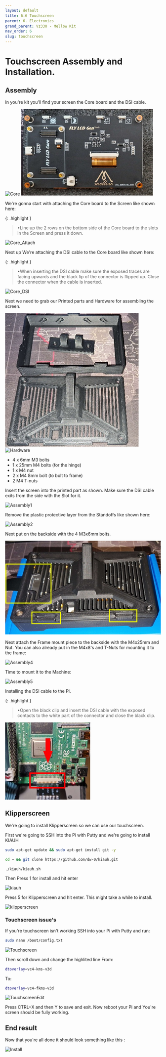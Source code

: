 ```yaml
---
layout: default
title: 6.6 Touchscreen
parent: 6. Electronics
grand_parent: Vz330 - Mellow Kit
nav_order: 6
slug: touchscreen
---
```


# Touchscreen Assembly and Installation.

## Assembly

In you're kit you'll find your screen the Core board and the DSI cable.

![Core](../../assets/images/manual/vz235_printed/electronics/Firmware/Touchscreen/Core.jpg)
![Overview](../../assets/images/manual/vz235_printed/electronics/Firmware/Touchscreen/Overview.jpg)

We're gonna start with attaching the Core board to the Screen like shown here:

{: .highlight }
> &#8226;Line up the 2 rows on the bottom side of the Core board to the slots in the Screen and press it down.

![Core_Attach](../../assets/images/manual/vz235_printed/electronics/Firmware/Touchscreen/Core_Attach.jpg)



Next up We're attaching the DSI cable to the Core board like shown here: 

{: .highlight }
> &#8226;When inserting the DSI cable make sure the exposed traces are facing upwards and the black lip of the connector is flipped up.
Close the connector when the cable is inserted.

![Core_DSI](../../assets/images/manual/vz235_printed/electronics/Firmware/Touchscreen/Core_DSI.jpg)

Next we need to grab our Printed parts and Hardware for assembling the screen.

![Printed_Parts](../../assets/images/manual/vz235_printed/electronics/Firmware/Touchscreen/Printed_Parts.jpg)
![Hardware](../../assets/images/manual/vz235_printed/electronics/Firmware/Touchscreen/Hardware.jpg)

- 4 x 6mm M3 bolts
- 1 x 25mm M4 bolts (for the hinge)
- 1 x M4 nut
- 2 x M4 8mm bolt (to bolt to frame)
- 2 M4 T-nuts


Insert the screen into the printed part as shown. Make sure the DSI cable exits from the side with the Slot for it.

![Assembly1](../../assets/images/manual/vz235_printed/electronics/Firmware/Touchscreen/Assembly1.jpg)

Remove the plastic protective layer from the Standoffs like shown here:

![Assembly2](../../assets/images/manual/vz235_printed/electronics/Firmware/Touchscreen/Assembly2.jpg)

Next put on the backside with the 4 M3x6mm bolts.

![Assembly3](../../assets/images/manual/vz235_printed/electronics/Firmware/Touchscreen/Assembly3.jpg)

Next attach the Frame mount piece to the backside with the M4x25mm and Nut. You can also already put in the M4x8's and T-Nuts for mounting it to the frame:

![Assembly4](../../assets/images/manual/vz235_printed/electronics/Firmware/Touchscreen/Assembly4.jpg)

Time to mount it to the Machine:

![Assembly5](../../assets/images/manual/vz235_printed/electronics/Firmware/Touchscreen/Assembly5.jpg)

Installing the DSI cable to the Pi.

{: .highlight }
> &#8226;Open the black clip and insert the DSI cable with the exposed contacts to the white part of the connector and close the black clip.

![PI_DSI](../../assets/images/manual/vz235_printed/electronics/Firmware/Touchscreen/Pi_DSI.jpg)


## Klipperscreen

We're going to install Klipperscreen so we can use our touchscreen.

First we're going to SSH into the Pi with Putty and we're going to install KIAUH

```bash
sudo apt-get update && sudo apt-get install git -y
```
```bash
cd ~ && git clone https://github.com/dw-0/kiauh.git
```
```bash
./kiauh/kiauh.sh
```

Then Press 1 for install and hit enter

![kiauh](../../assets/images/manual/vz235_printed/electronics/Firmware/Touchscreen/KIAUH.PNG)

Press 5 for Klipperscreen and hit enter. This might take a while to install.

![klipperscreen](../../assets/images/manual/vz235_printed/electronics/Firmware/Touchscreen/Option5.PNG)

### Touchscreen issue's

If you're touchscreen isn't working SSH into your Pi with Putty and run:

```bash
sudo nano /boot/config.txt
```
![Touchscreen](../../assets/images/manual/vz235_printed/electronics/Firmware/Touchscreen/Touchscreen.PNG)

Then scroll down and change the highlited line From: 
```bash
dtoverlay=vc4-kms-v3d
```

To: 

```bash
dtoverlay=vc4-fkms-v3d
```
![TouchscreenEdit](../../assets/images/manual/vz235_printed/electronics/Firmware/Touchscreen/TouchscreenEdit.PNG)


Press CTRL+X and then Y to save and exit. Now reboot your Pi and You're screen should be fully working.


## End result

Now that you're all done it should look something like this :

![Install](../../assets/images/manual/vz235_printed/electronics/Firmware/Touchscreen/Install.jpg)
